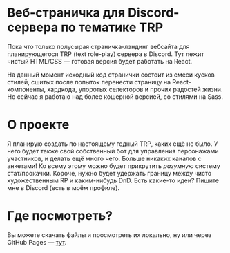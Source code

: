 # Веб-страничка для Discord-сервера по тематике TRP

Пока что только полусырая страничка-лэндинг вебсайта для планирующегося TRP (text role-play) сервера в Discord. Тут лежит чистый HTML/CSS — готовая версия будет работать на React. 

На данный момент исходный код странички состоит из смеси кусков стилей, сшитых после попыток перенести страницу на React-компоненты, хардкода, упоротых селекторов и прочих радостей жизни. Но сейчас я работаю над более кошерной версией, со стилями на Sass. 

# О проекте

Я планирую создать по настоящему годный TRP, каких ещё не было. У него будет также свой собственный бот для управления персонажами участников, и делать ещё много чего. Больше никаких каналов с анкетами! Ко всему этому можно будет прикрутить *разумную* систему стат/прокачки. Короче, нужно будет удержать границу между чисто художественным RP и каким-нибудь DnD. Есть какие-то идеи? Пишите мне в Discord (есть в моём профиле).

# Где посмотреть?

Вы можете скачать файлы и просмотреть их локально, ну или через GitHub Pages — [тут](https://jmyshenko.github.io/discord-trp-website/index.html).
